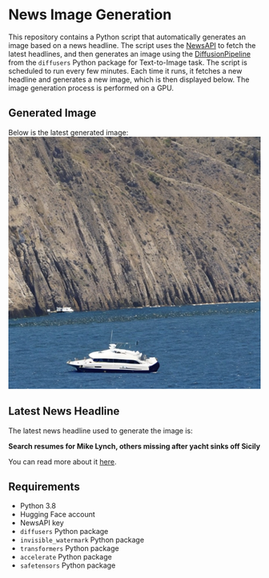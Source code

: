 # News Image Generation
This repository contains a Python script that automatically generates an image based on a news headline. The script uses the [NewsAPI](https://newsapi.org/) to fetch the latest headlines, and then generates an image using the [DiffusionPipeline](https://github.com/huggingface/diffusers) from the `diffusers` Python package for Text-to-Image task.
The script is scheduled to run every few minutes. Each time it runs, it fetches a new headline and generates a new image, which is then displayed below. The image generation process is performed on a GPU.

## Generated Image
Below is the latest generated image:
![Generated Image](image.png)

## Latest News Headline
The latest news headline used to generate the image is:

**Search resumes for Mike Lynch, others missing after yacht sinks off Sicily**

You can read more about it [here](https://news.google.com/rss/articles/CBMiqgFBVV95cUxOVDR0aU9CcjVwQnFrZWFuNzhoT1UyVFdFX1ZxeVUyTmxlakNmbHFQbld0b3FUbFNKRndhS29vTUZHZTVzSTIydTZWWVlvdENwaWdZUzczQWR1cVBKb3FfVTF5eXNwdXhQcl9NSEszUUQycWNNQVpOZ1JmaEFnLWJhX3c0UFZSVjMzNkNjdXlaN29PZDNEZ0phY1A5c0dlVjZQejVfalVpdFRiQQ?oc=5).

## Requirements
- Python 3.8
- Hugging Face account
- NewsAPI key
- `diffusers` Python package
- `invisible_watermark` Python package
- `transformers` Python package
- `accelerate` Python package
- `safetensors` Python package
